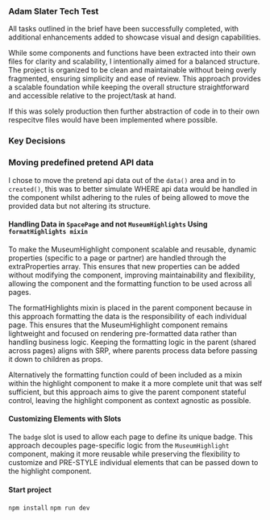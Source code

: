### Adam Slater Tech Test
All tasks outlined in the brief have been successfully completed, with additional enhancements added to showcase visual and design capabilities.

While some components and functions have been extracted into their own files for clarity and scalability, I intentionally aimed for a balanced structure. The project is organized to be clean and maintainable without being overly fragmented, ensuring simplicity and ease of review. This approach provides a scalable foundation while keeping the overall structure straightforward and accessible relative to the project/task at hand.

If this was solely production then further abstraction of code in to their own respecitve files would have been implemented where possible. 

### Key Decisions

### Moving predefined pretend API data
I chose to move the pretend api data out of the `data()` area and in to `created()`, this was to better simulate WHERE api data would be handled in the component whilst adhering to the rules of being allowed to move the provided data but not altering its structure.

#### Handling Data in `SpacePage` and not `MuseumHighlights` Using `formatHighlights mixin`
To make the MuseumHighlight component scalable and reusable, dynamic properties (specific to a page or partner) are handled through the extraProperties array. This ensures that new properties can be added without modifying the component, improving maintainability and flexibility, allowing the component and the formatting function to be used across all pages.

The formatHighlights mixin is placed in the parent component because in this approach formatting the data is the responsibility of each individual page. This ensures that the MuseumHighlight component remains lightweight and focused on rendering pre-formatted data rather than handling business logic. Keeping the formatting logic in the parent (shared across pages) aligns with SRP, where parents process data before passing it down to children as props.

Alternatively the formatting function could of been included as a mixin within the highlight component to make it a more complete unit that was self sufficient, but this approach aims to give the parent component stateful control, leaving the highlight component as context agnostic as possible.

#### Customizing Elements with Slots
The `badge` slot is used to allow each page to define its unique badge. This approach decouples page-specific logic from the `MuseumHighlight` component, making it more reusable while preserving the flexibility to customize and PRE-STYLE individual elements that can be passed down to the highlight component.

#### Start project
`npm install`
`npm run dev`